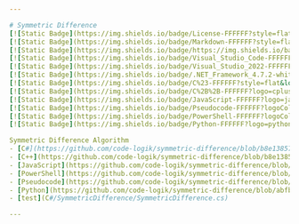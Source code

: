```yaml
---

# Symmetric Difference  
[![Static Badge](https://img.shields.io/badge/License-FFFFFF?style=flat&logoColor=%23FFFFFF&label=MIT&labelColor=%23750014&color=%23111111)](https://github.com/code-logik/symmetric-difference?tab=MIT-1-ov-file#)
[![Static Badge](https://img.shields.io/badge/Markdown-FFFFFF?style=flat&logo=markdown&logoColor=%23FFFFFF&labelColor=%23111111&color=%23499BEA)](https://commonmark.org/)
[![Static Badge](https://img.shields.io/badge/https://img.shields.io/badge/readme%20style-standard-brightgreen.svg?style=flat&label=README&labelColor=%23111111)](https://github.com/RichardLitt/standard-readme)
[![Static Badge](https://img.shields.io/badge/Visual_Studio_Code-FFFFFF?style=flat&logo=visualstudiocode&logoColor=%23FFFFFF&labelColor=%23111111&color=%2323a9f2)](https://code.visualstudio.com/)
[![Static Badge](https://img.shields.io/badge/Visual_Studio_2022-FFFFFF?style=flat&logo=visualstudio&logoColor=%23FFFFFF&labelColor=%23111111&color=%235C2D91)](https://visualstudio.microsoft.com/)
[![Static Badge](https://img.shields.io/badge/.NET_Framework_4.7.2-white?style=flat&logo=dotnet&logoColor=%23FFFFFF&labelColor=%23111111&color=%23512BD4)](https://dotnet.microsoft.com/)
[![Static Badge](https://img.shields.io/badge/C%23-FFFFFF?style=flat&logo=csharp&logoColor=%23FFFFFF&labelColor=%23111111&color=%23512BD4)](https://learn.microsoft.com/en-us/dotnet/csharp/)
[![Static Badge](https://img.shields.io/badge/C%2B%2B-FFFFFF?logo=cplusplus&logoColor=%23FFFFFF&labelColor=%23111111&color=%2300599C)](https://isocpp.org/)
[![Static Badge](https://img.shields.io/badge/JavaScript-FFFFFF?logo=javascript&logoColor=%23FFFFFF&labelColor=%23111111&color=%23F7DF1E)](https://ecma-international.org/publications-and-standards/standards/ecma-262/)
[![Static Badge](https://img.shields.io/badge/Pseudocode-FFFFFF?logoColor=%23FFFFFF&labelColor=%23111111&color=%2300ff3e)](https://github.com/willumz/generic-pseudocode-vscode)
[![Static Badge](https://img.shields.io/badge/PowerShell-FFFFFF?logoColor=%23FFFFFF&labelColor=%23111111&color=%23213348)](https://learn.microsoft.com/en-us/powershell/)
[![Static Badge](https://img.shields.io/badge/Python-FFFFFF?logo=python&logoColor=%23ffffff&labelColor=%23111111&color=%233776AB)](https://www.python.org/)

Symmetric Difference Algorithm  
- [C#](https://github.com/code-logik/symmetric-difference/blob/b8e13857aa50f2d7c98a9f6f285942a354c3c267/C%23/SymmetricDifference/SymmetricDifference.cs)
- [C++](https://github.com/code-logik/symmetric-difference/blob/b8e13857aa50f2d7c98a9f6f285942a354c3c267/C%2B%2B/symmetric-difference.cpp)
- [JavaScript](https://github.com/code-logik/symmetric-difference/blob/82e3b1743d6ac663d0b7fbfd999790a5489c9bfb/JavaScript/symmetric-difference-class.js)
- [PowerShell](https://github.com/code-logik/symmetric-difference/blob/b8e13857aa50f2d7c98a9f6f285942a354c3c267/Powershell/symmetric-difference.ps1)
- [Pseudocode](https://github.com/code-logik/symmetric-difference/blob/b8e13857aa50f2d7c98a9f6f285942a354c3c267/Pseudocode/symmetric-difference.pseudo)
- [Python](https://github.com/code-logik/symmetric-difference/blob/abfb050b0a183b43c5ac8933ac2e36d05000c364/Python/symmetric-difference.py)
- [test](C#/SymmetricDifference/SymmetricDifference.cs)

---
```

